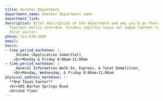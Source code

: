 ```yaml
---
title: Another Department
department_name: Another Department name
department_link:
description: Brief description of the department and why you’d go there. Maecenas
  faucibus mollis interdum. Vivamus sagittis lacus vel augue laoreet rutrum faucibus
  dolor auctor.
phone: 512-978-5000
email:
hours:
- time_period_markdown: |-
    _Intake (Application Submittal)_
    <br>Monday & Friday 8:00am–11:00am
- time_period_markdown: |-
    _General Information Walk-In, Express, & Total Demolition_
    <br>Monday, Wednesday, & Friday 8:00am–11:00am
physical_address_markdown: |-
  **One Texas Center**
  <br>505 Barton Springs Road
  <br>2nd floor
---
```

